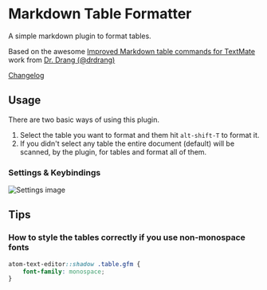 # Markdown Table Formatter

A simple markdown plugin to format tables.

Based on the awesome [Improved Markdown table commands for TextMate](http://www.leancrew.com/all-this/2012/03/improved-markdown-table-commands-for-textmate/) work from [Dr. Drang (@drdrang)](https://twitter.com/drdrang)

[Changelog](https://github.com/fcrespo82/atom-markdown-table-formatter/blob/master/CHANGELOG.md)


## Usage

There are two basic ways of using this plugin.

1. Select the table you want to format and them hit `alt-shift-T` to format it.
2. If you didn't select any table the entire document (default) will be scanned, by the plugin, for tables and format all of them.

### Settings & Keybindings

![Settings image](https://github.com/fcrespo82/atom-markdown-table-formatter/raw/master/settings.png)

## Tips

### How to style the tables correctly if you use non-monospace fonts

```css
atom-text-editor::shadow .table.gfm {
    font-family: monospace;
}
```
